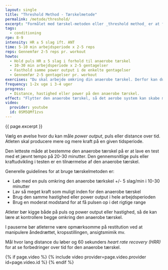 ```yaml
---
layout: single
title: "Threshold Method - Tærskelmetode"
permalink: /metode/threshold/
excerpt: "Formålet med tærskel-metoden eller _threshold method_ er at forbedre, hvor meget power der kan produceres omkring den anaerobe tærskel og forbedre evnen til at have en god teknik, når man bliver træt. Du arbejder omkring den anaerobe tærskel i 10-30 minutter per arbejdsperiode og laver 1-5 gentagelser alt efter din nuværende form."
tags:
  - conditioning
rpe: 8-9
intensity: HR ± 5 slag ift. ANT
time: 5-10 min arbejdsperiode x 2-5 reps
reps: Gennemfør 2-5 reps pr. workout
howto:
  - Hold puls HR ± 5 slag i forhold til anaerobe tærskel
  - 10-30 min arbejdsperiode x 2-5 gentagelser
  - Fasthold samme power output i de enkelte gentagelser
  - Gennemfør 2-5 gentagelser pr. workout
exercises: "Du skal arbejde omkring din anaerobe tærskel. Derfor kan du bruge alle øvelser, hvor du kender den anaerobe tærskel."
frequency: 1-2x uge i 3-4 uger
progress:
  - Distance, hastighed eller power på den anaerobe tærskel.
effect: "Flytter den anaerobe tærskel, så det aerobe system kan skabe mere ATP og dermed kan det aerobe system samlet set skabe mere kraft."
video:
  provider: youtube
  id: 0SM5QMf1zvs
---
```


{{ page.excerpt }}

Vælg en øvelse hvor du kan måle _power output_, puls eller distance over tid. Atleten skal producere mere og mere kraft på en given tidsperiode.

Den letteste måde at bestemme den anaerobe tærskel på er at lave en test med et jævnt tempo på 20-30 minutter. Den gennemsnitlige puls eller kraftudvikling i testen er en tilnærmelse af den anaerobe tærskel.

Generelle guidelines for at bruge tærskelmetoden er:

- Løb med en puls omkring den anaerobe tærkskel +/- 5 slag/min i 10-30 minutter
- Lav så meget kraft som muligt inden for den anaerobe tærskel
- Brug den samme hastighed eller power output i hele arbejdsperioden
- Brug en moderat modstand for at få pulsen op i det rigtige range

Atleter bør kigge både på puls og power output eller hastighed, så de kan lære at kontrollere begge omkring den anaerobe tærskel.

I pauserne bør atleterne være opmærksomme på restitution ved at manipulere åndedrættet, kropsstillingen, ansigtsmimik mv.

Mål hvor lang distance du løber og 60 sekunders _heart rate recovery (HRR)_ for at se forbedringer over tid for den anaerobe tærskel.

{% if page.video %}
  {% include video provider=page.video.provider id=page.video.id %}
{% endif %}
